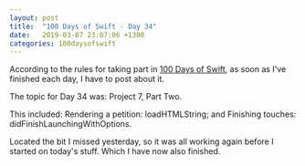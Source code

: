 ```yaml
---
layout: post
title:  "100 Days of Swift - Day 34"
date:   2019-03-07 23:07:06 +1300
categories: 100daysofswift
---
```

According to the rules for taking part in [100 Days of Swift](https://www.hackingwithswift.com/100), as soon as I've finished each day, I have to post about it.

The topic for Day 34 was: Project 7, Part Two.

This included: Rendering a petition: loadHTMLString; and Finishing touches: didFinishLaunchingWithOptions.

Located the bit I missed yesterday, so it was all working again before I started on today's stuff. Which I have now also finished.
